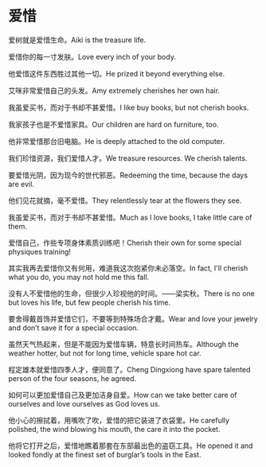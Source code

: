 # 爱惜

<p><span class="chinese">爱树就是爱惜生命。</span><span class="english">Aiki is the treasure life.</span></p>

<p><span class="chinese">爱惜你的每一寸发肤。</span><span class="english">Love every inch of your body.</span></p>

<p><span class="chinese">他爱惜这件东西胜过其他一切。</span><span class="english">He prized it beyond everything else.</span></p>

<p><span class="chinese">艾咪非常爱惜自己的头发。</span><span class="english">Amy extremely cherishes her own hair.</span></p>

<p><span class="chinese">我虽爱买书，而对于书却不甚爱惜。</span><span class="english">I like buy books, but not cherish books.</span></p>

<p><span class="chinese">我家孩子也是不爱惜家具。</span><span class="english">Our children are hard on furniture, too.</span></p>

<p><span class="chinese">他非常爱惜那台旧电脑。</span><span class="english">He is deeply attached to the old computer.</span></p>

<p><span class="chinese">我们珍惜资源，我们爱惜人才。</span><span class="english">We treasure resources. We cherish talents.</span></p>

<p><span class="chinese">要爱惜光阴，因为现今的世代邪恶。</span><span class="english">Redeeming the time, because the days are evil.</span></p>

<p><span class="chinese">他们见花就摘，毫不爱惜。</span><span class="english">They relentlessly tear at the flowers they see.</span></p>

<p><span class="chinese">我虽爱买书，而对于书却不甚爱惜。</span><span class="english">Much as I love books, I take little care of them.</span></p>

<p><span class="chinese">爱惜自己，作些专项身体素质训练吧！</span><span class="english">Cherish their own for some special physiques training!</span></p>

<p><span class="chinese">其实我再去爱惜你又有何用，难道我这次抱紧你未必落空。</span><span class="english">In fact, I'll cherish what you do, you may not hold me this fall.</span></p>

<p><span class="chinese">没有人不爱惜他的生命，但很少人珍视他的时间。——梁实秋。</span><span class="english">There is no one but loves his life, but few people cherish his time.</span></p>

<p><span class="chinese">要舍得戴首饰并爱惜它们，不要等到特殊场合才戴。</span><span class="english">Wear and love your jewelry and don’t save it for a special occasion.</span></p>

<p><span class="chinese">虽然天气热起来，但是不能因为爱惜车辆，特意长时间热车。</span><span class="english">Although the weather hotter, but not for long time, vehicle spare hot car.</span></p>

<p><span class="chinese">程定雄本就爱惜四季人才，便同意了。</span><span class="english">Cheng Dingxiong have spare talented person of the four seasons, he agreed.</span></p>

<p><span class="chinese">如何可以更加爱惜自己及更加洁身自爱。</span><span class="english">How can we take better care of ourselves and love ourselves as God loves us.</span></p>

<p><span class="chinese">他小心的擦拭着，用嘴吹了吹，爱惜的把它装进了衣袋里。</span><span class="english">He carefully polished, the wind blowing his mouth, the care it into the pocket.</span></p>

<p><span class="chinese">他将它打开之后，爱惜地瞧着那套在东部最出色的盗窃工具。</span><span class="english">He opened it and looked fondly at the finest set of burglar’s tools in the East.</span></p>

